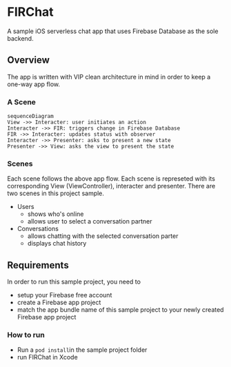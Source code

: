 # FIRChat

A sample iOS serverless chat app that uses Firebase Database as the sole backend.



## Overview

The app is written with VIP clean architecture in mind in order to keep a one-way app flow.



### A Scene

```mermaid
sequenceDiagram
View ->> Interacter: user initiates an action
Interacter ->> FIR: triggers change in Firebase Database
FIR ->> Interacter: updates status with observer
Interacter ->> Presenter: asks to present a new state
Presenter ->> View: asks the view to present the state

```



### Scenes

Each scene follows the above app flow. Each scene is represeted with its corresponding View (ViewController), interacter and presenter. There are two scenes in this project sample.

- Users 
  - shows who's online
  - allows user to select a conversation partner
- Conversations
  - allows chatting with the selected conversation parter
  - displays chat history

## Requirements

In order to run this sample project, you need to

- setup your Firebase free account
- create a Firebase app project 
- match the app bundle name of this sample project to your newly created Firebase app project



### How to run 

- Run a `pod install`in the sample project folder
- run FIRChat in Xcode 